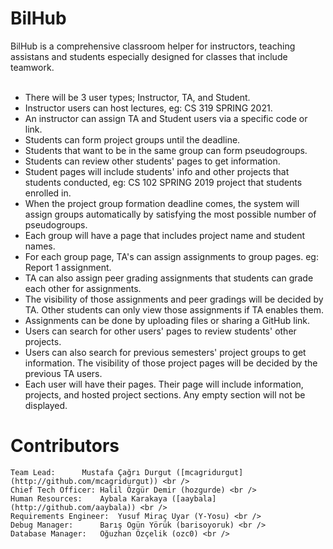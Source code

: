 # BilHub

BilHub is a comprehensive classroom helper for instructors, teaching assistans and students especially designed for classes that include teamwork. <br />
<br />
- There will be 3 user types; Instructor, TA, and Student.
- Instructor users can host lectures, eg: CS 319 SPRING 2021. 
- An instructor can assign TA and Student users via a specific code or link.
- Students can form project groups until the deadline. 
- Students that want to be in the same group can form pseudogroups. 
- Students can review other students' pages to get information. 
- Student pages will include students' info and other projects that students conducted, eg: CS 102 SPRING 2019 project that students enrolled in. 
- When the project group formation deadline comes, the system will assign groups automatically by satisfying the most possible number of pseudogroups. 
- Each group will have a page that includes project name and student names. 
- For each group page, TA's can assign assignments to group pages. eg: Report 1 assignment. 
- TA can also assign peer grading assignments that students can grade each other for assignments. 
- The visibility of those assignments and peer gradings will be decided by TA. Other students can only view those assignments if TA enables them. 
- Assignments can be done by uploading files or sharing a GitHub link.
- Users can search for other users' pages to review students' other projects. 
- Users can also search for previous semesters' project groups to get information. The visibility of those project pages will be decided by the previous TA users.  
- Each user will have their pages. Their page will include information, projects, and hosted project sections. Any empty section will not be displayed. 

# Contributors
	Team Lead:		Mustafa Çağrı Durgut ([mcagridurgut](http://github.com/mcagridurgut)) <br />
	Chief Tech Officer:	Halil Özgür Demir (hozgurde) <br />
	Human Resources:	Aybala Karakaya ([aaybala](http://github.com/aaybala)) <br />
	Requirements Engineer:	Yusuf Miraç Uyar (Y-Yosu) <br />
	Debug Manager:		Barış Ogün Yörük (barisoyoruk) <br />
	Database Manager:	Oğuzhan Özçelik (ozc0) <br />

